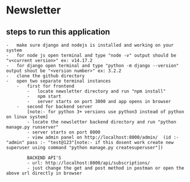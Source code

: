 # Newsletter

## steps to run this application
    -   make sure django and nodejs is installed and working on your system
    -   for node js open terminal and type "node -v" output should be "v<current version>" ex: v14.17.2
    -   for django open terminal and type "python -m django --version" output shout be "<version number>" ex: 3.2.2
    -   clone the github directory
    -   open two separate terminal instances
        -   first for frontend
            -   locate newsletter directory and run "npm install"
            -   npm start
            -   server starts on port 3000 and app opens in browser
        -   second for backend server
            [note:- for python 3+ versions use python3 instead of python on linux system]
            - locate the newsletter backend directory and run "python manage.py runserver"
            - server starts on port 8000
            - view admin panel on http://localhost:8000/admin/  (id :- "admin" pass :- "test@123"[note:- if this dosent work create new superuser using command "python manage.py createsuperuser"])

            BACKEND API'S
            - url: http://localhost:8000/api/subscriptions/
            - just change the get and post method in postman or open the above url directly in browser